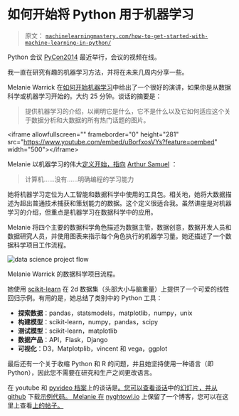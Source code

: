 # 如何开始将 Python 用于机器学习

> 原文： [`machinelearningmastery.com/how-to-get-started-with-machine-learning-in-python/`](https://machinelearningmastery.com/how-to-get-started-with-machine-learning-in-python/)

Python 会议 [PyCon2014](https://us.pycon.org/2014/) 最近举行，会议的视频在线。

我一直在研究有趣的机器学习方法，并将在未来几周内分享一些。

Melanie Warrick 在[如何开始机器学习](http://pyvideo.org/video/2604/how-to-get-started-with-machine-learning)中给出了一个很好的演讲，如果你是从数据科学或机器学习开始的。大约 25 分钟。谈话的摘要是：

> 提供机器学习的介绍，以阐明它是什么，它不是什么以及它如何适应这个关于数据分析和大数据的所有热门话题的图片。

&lt;iframe allowfullscreen="" frameborder="0" height="281" src="https://www.youtube.com/embed/uBorfxosVYs?feature=oembed" width="500"&gt;&lt;/iframe&gt;

Melanie 以机器学习的伟大[定义开始，指向](http://machinelearningmastery.com/what-is-machine-learning/ "What is Machine Learning: A Tour of Authoritative Definitions and a Handy One-Liner You Can Use") [Arthur Samuel](http://en.wikipedia.org/wiki/Arthur_Samuel) ：

> 计算机......没有......明确编程的学习能力

她将机器学习定位为人工智能和数据科学中使用的工具包。相关地，她将大数据描述为超出普通技术捕获和策划能力的数据。这个定义很适合我。虽然讲座是对机器学习的介绍，但重点是机器学习在数据科学中的应用。

Melanie 将四个主要的数据科学角色描述为数据主管，数据创意，数据开发人员和数据研究人员，并使用图表来指示每个角色执行的机器学习量。她还描述了一个数据科学项目工作流程。

![data science project flow](https://3qeqpr26caki16dnhd19sv6by6v-wpengine.netdna-ssl.com/wp-content/uploads/2014/04/data-science-project-flow.png)

Melanie Warrick 的数据科学项目流程。

她使用 [scikit-learn](http://machinelearningmastery.com/a-gentle-introduction-to-scikit-learn-a-python-machine-learning-library/ "A Gentle Introduction to Scikit-Learn: A Python Machine Learning Library") 在 2d 数据集（头部大小与脑重量）上提供了一个可爱的线性回归示例。有用的是，她总结了类别中的 Python 工具：

*   **探索数据**：pandas，statsmodels，matplotlib，numpy，unix
*   **构建模型**：scikit-learn，numpy，pandas，scipy
*   **测试模型**：scikit-learn，matplotlib
*   **数据产品**：API，Flask，Django
*   **可视化**：D3，Matplotplib，vincent 和 vega，ggplot

最后还有一个关于收缩 Python 和 R 的问题，并且她坚持使用一种语言（即 Python），因此您不需要在研究和生产之间更改语言。

在 youtube 和 [pyvideo 档案](http://pyvideo.org/video/2604/how-to-get-started-with-machine-learning)上的谈话是[。您可以查看谈话](https://www.youtube.com/watch?v=uBorfxosVYs)中的[幻灯片，并从 github](https://speakerdeck.com/nyghtowl/how-to-get-started-with-machine-learning) 下载[示例代码。 Melanie 在](https://github.com/nyghtowl/PyCon_2014) [nyghtowl.io](http://nyghtowl.io) 上保留了一个博客，您可以在这里上查看[上的帖子。](http://nyghtowl.io/2014/04/13/pycon-2014-how-to-get-started-with-machine-learning/)